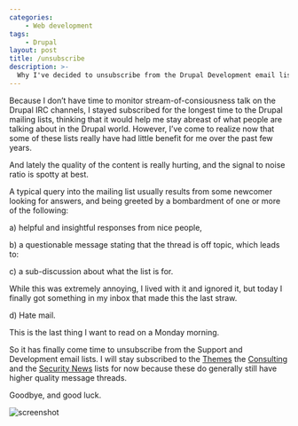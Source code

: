 ```yaml
---
categories:
    - Web development
tags:
    - Drupal
layout: post
title: /unsubscribe
description: >-
  Why I've decided to unsubscribe from the Drupal Development email lists.
---
```



Because I don’t have time to monitor stream-of-consiousness talk on the Drupal IRC channels, I stayed subscribed for the longest time to the Drupal mailing lists, thinking that it would help me stay abreast of what people are talking about in the Drupal world. However, I’ve come to realize now that some of these lists really have had little benefit for me over the past few years.

<!--more-->

And lately the quality of the content is really hurting, and the signal to noise ratio is spotty at best.

A typical query into the mailing list usually results from some newcomer looking for answers, and being greeted by a bombardment of one or more of the following:

a) helpful and insightful responses from nice people,

b) a questionable message stating that the thread is off topic,
which leads to:

c) a sub-discussion about what the list is for.

While this was extremely annoying, I lived with it and ignored it, but today I finally got something in my inbox that made this the last straw.

d) Hate mail.

This is the last thing I want to read on a Monday morning.

So it has finally come time to unsubscribe from the Support and Development email lists. I will stay subscribed to the [Themes][1] the [Consulting][2] and the [Security News][3] lists for now because these do generally still have higher quality message threads.

Goodbye, and good luck.

![screenshot](https://user-images.githubusercontent.com/243532/47870528-be95de00-ddd7-11e8-8513-36764b5d8625.png)

[1]: https://lists.drupal.org/mailman/listinfo/themes
[2]: https://lists.drupal.org/mailman/listinfo/consulting
[3]: https://lists.drupal.org/mailman/listinfo/security-news
